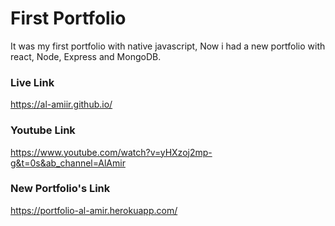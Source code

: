 # First Portfolio
It was my first portfolio with native javascript, Now i had a new portfolio with react, Node, Express and MongoDB. 

### Live Link 
https://al-amiir.github.io/

### Youtube Link
https://www.youtube.com/watch?v=yHXzoj2mp-g&t=0s&ab_channel=AlAmir

### New Portfolio's Link
https://portfolio-al-amir.herokuapp.com/
